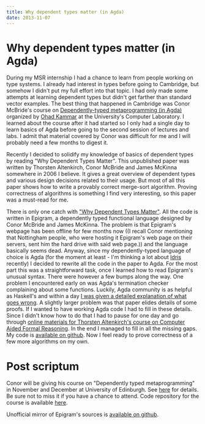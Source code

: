```yaml
---
title: Why dependent types matter (in Agda)
date: 2013-11-07
---
```


Why dependent types matter (in Agda)
====================================

During my MSR internship I had a chance to learn from people working on type
systems. I already had interest in types before going to Cambridge, but somehow
I didn't put my full effort into that topic. I had only made some attempts at
learning dependent types but didn't get farther than standard vector examples.
The best thing that happened in Cambridge was Conor McBride's course on
[Dependently-typed metaprogramming (in
Agda)](http://www.cl.cam.ac.uk/~ok259/agda-course-13/) organized by [Ohad
Kammar](http://www.cl.cam.ac.uk/~ok259/) at the University's Computer
Laboratory. I learned about the course after it had started so I only had a
single day to learn basics of Agda before going to the second session of
lectures and labs. I admit that material covered by Conor was difficult for me
and I will probably need a few months to digest it.

Recently I decided to solidify my knowledge of basics of dependent types by
reading "Why Dependent Types Matter". This unpublished paper was written by
Thorsten Altenkirch, Conor McBride and James McKinna somewhere in 2006 I
believe. It gives a great overview of dependent types and various design
decisions related to their usage. But most of all this paper shows how to write
a provably correct merge-sort algorithm. Proving correctness of algorithms is
something I find very interesting, so this paper was a must-read for me.

There is only one catch with ["Why Dependent Types
Matter"](http://www.strictlypositive.org/ydtm.ps.gz). All the code is written in
Epigram, a dependently typed functional language designed by Conor McBride and
James McKinna. The problem is that Epigram's webpage has been offline for few
months now ((I recall Conor mentioning that Nottingham people, who were hosting
it Epigram's web page on their servers, sent him the hard drive with said web
page.)) and the language basically seems dead. Anyway, since my
dependently-typed language of choice is Agda (for the moment at least - I'm
thinking a lot about [Idris](http://www.idris-lang.org/) recently) I decided to
rewrite all the code in the paper to Agda. For the most part this was a
straightforward task, once I learned how to read Epigram's unusual syntax. There
were however a few bumps along the way. One problem I encountered early on was
Agda's termination checker complaining about some functions. Luckily, Agda
community is as helpful as Haskell's and within a day [I was given a detailed
explanation of what goes
wrong](https://lists.chalmers.se/pipermail/agda/2013/005948.html). A slightly
larger problem was that paper elides details of some proofs. If I wanted to have
working Agda code I had to fill in these details. Since I didn't know how to do
that I had to pause for one day and go through [online materials for Thorsten
Altenkirch's course on Computer Aided Formal
Reasoning](http://www.cs.nott.ac.uk/~txa/g53cfr/). In the end I managed to fill
in all the missing gaps. My code is [available on
github](https://github.com/jstolarek/why-dependent-types-matter). Now I feel
ready to prove correctness of a few more algorithms on my own.

Post scriptum
=============

Conor will be giving his course on "Dependently typed metaprogramming" in
November and December at University of Edinburgh. See
[here](http://homepages.inf.ed.ac.uk/s1225336/agda-course-13/) for details. Be
sure not to miss it if you have a chance to attend. Code repository for the
course is available [here](https://github.com/pigworker/MetaprogAgda).

Unofficial mirror of Epigram's sources is [available on
github](https://github.com/brixen/Epigram).

